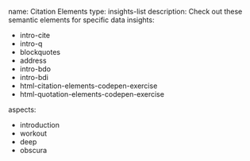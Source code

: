 name: Citation Elements
type: insights-list
description: Check out these semantic elements for specific data
insights:
  - intro-cite
  - intro-q
  - blockquotes
  - address
  - intro-bdo
  - intro-bdi
  - html-citation-elements-codepen-exercise
  - html-quotation-elements-codepen-exercise

aspects:
  - introduction
  - workout
  - deep
  - obscura
 
